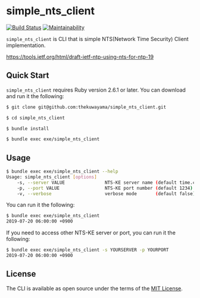 # simple_nts_client

[![Build Status](https://travis-ci.org/thekuwayama/simple_nts_client.svg?branch=master)](https://travis-ci.org/thekuwayama/simple_nts_client)
[![Maintainability](https://api.codeclimate.com/v1/badges/7b34a4868f1e297af084/maintainability)](https://codeclimate.com/github/thekuwayama/simple_nts_client/maintainability)

`simple_nts_client` is CLI that is simple NTS(Network Time Security) Client implementation.

https://tools.ietf.org/html/draft-ietf-ntp-using-nts-for-ntp-19

## Quick Start

`simple_nts_client` requires Ruby version 2.6.1 or later. You can download and run it the following:

```bash
$ git clone git@github.com:thekuwayama/simple_nts_client.git

$ cd simple_nts_client

$ bundle install

$ bundle exec exe/simple_nts_client
```

## Usage

```bash
$ bundle exec exe/simple_nts_client --help
Usage: simple_nts_client [options]
    -s, --server VALUE               NTS-KE server name (default time.cloudflare.com)
    -p, --port VALUE                 NTS-KE port number (default 1234)
    -v, --verbose                    verbose mode       (default false)
```

You can run it the following:

```bash
$ bundle exec exe/simple_nts_client
2019-07-20 06:00:00 +0900
```

If you need to access other NTS-KE server or port, you can run it the following:

```bash
$ bundle exec exe/simple_nts_client -s YOURSERVER -p YOURPORT
2019-07-20 06:00:00 +0900
```

## License

The CLI is available as open source under the terms of the [MIT License](http://opensource.org/licenses/MIT).
